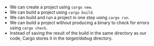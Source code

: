 *   We can create a project using `cargo new`.
*   We can build a project using `cargo build`.
*   We can build and run a project in one step using `cargo run`.
*   We can build a project without producing a binary to check for errors using `cargo check`.
*   Instead of saving the result of the build in the same directory as our code, Cargo stores it in the _target/debug_ directory.